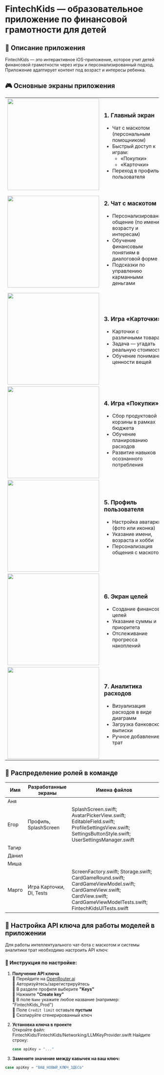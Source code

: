 # FintechKids — образовательное приложение по финансовой грамотности для детей

## 📱 Описание приложения

FintechKids — это интерактивное iOS-приложение, которое учит детей финансовой грамотности через игры и персонализированный подход. Приложение адаптирует контент под возраст и интересы ребенка.

## 🎮 Основные экраны приложения

<table>
<tr>
<td width="40%">
<img src="https://github.com/user-attachments/assets/3851caa3-05b6-4050-a195-cc199712b0a1" width="300">
</td>
<td width="60%">

### 1. Главный экран
- Чат с маскотом (персональным помощником)
- Быстрый доступ к играм:
  - «Покупки»
  - «Карточки»
- Переход в профиль пользователя

</td>
</tr>

<tr>
<td>
<img src="https://github.com/user-attachments/assets/6e5ebb22-9044-473f-9464-8b2ffb037d60" width="300">
</td>
<td>

### 2. Чат с маскотом
- Персонализированное общение (по имени, возрасту и интересам)
- Обучение финансовым понятиям в диалоговой форме
- Подсказки по управлению карманными деньгами

</td>
</tr>

<tr>
<td>
<img src="https://github.com/user-attachments/assets/5e977763-430e-4718-9174-958c0709686d" width="300">
</td>
<td>

### 3. Игра «Карточки»
- Карточки с различными товарами
- Задача — угадать реальную стоимость
- Обучение пониманию ценности вещей

</td>
</tr>

<tr>
<td>
<img src="https://github.com/user-attachments/assets/c4fd07df-5c8f-42d4-95ea-5be18a188c0d" width="300">
</td>
<td>

### 4. Игра «Покупки»
- Сбор продуктовой корзины в рамках бюджета
- Обучение планированию расходов
- Развитие навыков осознанного потребления

</td>
</tr>

<tr>
<td>
<img src="https://github.com/user-attachments/assets/2744f59a-fde7-492e-94d7-7c087363a092" width="300">
</td>
<td>

### 5. Профиль пользователя
- Настройка аватарки (фото или иконка)
- Указание имени, возраста и хобби
- Персонализация общения с маскотом

</td>
</tr>

<tr>
<td>
<img src="https://github.com/user-attachments/assets/46bf1874-e59b-495c-a88a-2a37124986e8" width="300">
</td>
<td>

### 6. Экран целей
- Создание финансовых целей
- Указание суммы и приоритета
- Отслеживание прогресса накоплений

</td>
</tr>

<tr>
<td>
<img src="https://github.com/user-attachments/assets/216c5c8e-e98f-4b25-bc26-4e1b5188341c" width="300">
</td>
<td>

### 7. Аналитика расходов
- Визуализация расходов в виде диаграмм
- Загрузка банковской выписки
- Ручное добавление трат

</td>
</tr>
</table>

## 👥 Распределение ролей в команде

| Имя   | Разработанные экраны | Имена файлов      |
|-------|--------------------|---------------------------------|
| Аня   |    |  |
| Егор  | Профиль, SplashScreen | SplashScreen.swift; AvatarPickerView.swift; EditableField.swift; ProfileSettingsView.swift; SettingsButtonStyle.swift; UserSettingsManager.swift |
| Тагир |  |   |
| Данил | |   |
| Миша  |  |  |
| Марго | Игра Карточки, DI, Tests | ScreenFactory.swift; Storage.swift; CardGameRound.swift; CardGameViewModel.swift; CardGameView.swift; CardView.swift; CardGameViewModelTests.swift; FintechKidsUITests.swift 

## 🔌 Настройка API ключа для работы моделей в приложении

Для работы интеллектуального чат-бота с маскотом и системы аналитики трат необходимо настроить API ключ:

### 📌 Инструкция по настройке:

1. **Получение API ключа**  
   🔹 Перейдите на [OpenRouter.ai](https://openrouter.ai/models?max_price=0)  
   🔹 Авторизуйтесь/зарегистрируйтесь  
   🔹 В разделе профиля выберите **"Keys"**  
   🔹 Нажмите **"Create key"**  
   🔹 В поле `Name` укажите любое название (например: "FintechKids_Prod")  
   🔹 Поле `Credit limit` оставьте **пустым**  
   🔹 Скопируйте сгенерированный ключ  

2. **Установка ключа в проекте**  
   Откройте файл:  FintechKids/FintechKids/Networking/LLMKeyProvider.swift
   Найдите строку:
   ```swift
   case apiKey = "..."
3. **Замените значение между кавычек на ваш ключ:**
  ```swift
  case apiKey = "ВАШ_НОВЫЙ_КЛЮЧ_ЗДЕСЬ"
